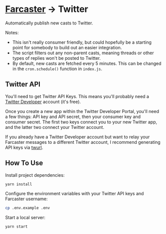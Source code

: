 # [Farcaster](https://www.farcaster.xyz/) → Twitter

Automatically publish new casts to Twitter.

Notes:
- This isn't really consumer friendly, but could hopefully be a starting point for somebody to build out an easier integration.
- The script filters out any non-parent casts, meaning threads or other types of replies won't be posted to Twitter.
- By default, new casts are fetched every 5 minutes. This can be changed in the `cron.schedule()` function in `index.js`.

## Twitter API

You'll need to get Twitter API Keys. This means you'll probably need a [Twitter Developer](https://developer.twitter.com/) account (it's free).

Once you create a new app within the Twitter Developer Portal, you'll need a few things: API key and API secret, then your consumer key and consumer secret. The first two keys connect you to your new Twitter app, and the latter two connect your Twitter account.

If you already have a Twitter Developer account but want to relay your Farcaster messages to a different Twitter account, I recommend generating API keys via [twurl](https://github.com/twitter/twurl).

## How To Use

Install project dependencies:
```sh
yarn install
```

Configure the environment variables with your Twitter API keys and Farcaster username:
```sh
cp .env.example .env
```

Start a local server:
```sh
yarn start
```
